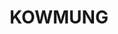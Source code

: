 ---
lastmod: '2025-04-06T06:05:20+00:00'
latitude: -33.9477
layout: suburb
longitude: 150.2473
postcode: '2787'
state: NSW
title: KOWMUNG
url: /nsw/kowmung/
---